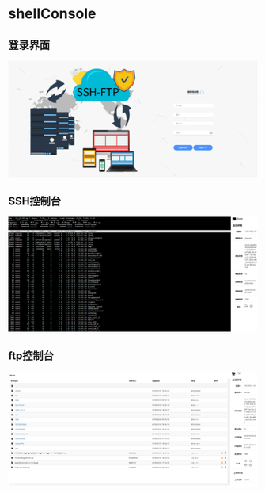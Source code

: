 # shellConsole
## 登录界面
![Alt text](https://raw.githubusercontent.com/13419623291/JavaEETest/master/image/ssh-ftpLogin.png)
## SSH控制台
![Alt text](https://raw.githubusercontent.com/13419623291/JavaEETest/master/image/sshCon.png)
## ftp控制台
![Alt text](https://raw.githubusercontent.com/13419623291/JavaEETest/master/image/ftpCon.png)

